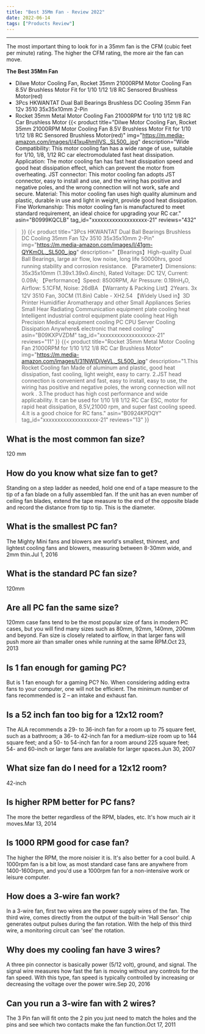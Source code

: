```yaml
---
title: "Best 35Mm Fan - Review 2022"
date: 2022-06-14
tags: ["Products Review"]
---
```


---


The most important thing to look for in a 35mm fan is the CFM (cubic feet per minute) rating. The higher the CFM rating, the more air the fan can move.

**The Best 35Mm Fan**
* Dilwe Motor Cooling Fan, Rocket 35mm 21000RPM Motor Cooling Fan 8.5V Brushless Motor Fit for 1/10 1/12 1/8 RC Sensored Brushless Motor(red)
* 3Pcs HKWANTAT Dual Ball Bearings Brushless DC Cooling 35mm Fan 12v 3510 35x35x10mm 2-Pin
* Rocket 35mm Metal Motor Cooling Fan 21000RPM for 1/10 1/12 1/8 RC Car Brushless Motor
{{< product 
title="Dilwe Motor Cooling Fan, Rocket 35mm 21000RPM Motor Cooling Fan 8.5V Brushless Motor Fit for 1/10 1/12 1/8 RC Sensored Brushless Motor(red)"
img="https://m.media-amazon.com/images/I/41xu4hmIIVS._SL500_.jpg"
description="Wide Compatibility: This motor cooling fan has a wide range of use, suitable for​ 1/10, 1/8, 1/12 RC car electromodulated fast heat dissipation. Application: The motor cooling fan has fast heat dissipation speed and good heat dissipation effect, which can prevent the motor from overheating. JST connector: This motor cooling fan adopts JST connector, easy to install and use, and the wiring has positive and negative poles, and the wrong connection will not work, safe and secure. Material: This motor cooling fan uses high quality aluminum and plastic, durable in use and light in weight, provide good heat dissipation. Fine Workmanship: This motor cooling fan is manufactured to meet standard requirement, an ideal choice for upgrading your RC car."
asin="B0999KQCLB"
tag_id="xxxxxxxxxxxxxxxxxxx-21"
reviews="432"
>}} 
{{< product 
title="3Pcs HKWANTAT Dual Ball Bearings Brushless DC Cooling 35mm Fan 12v 3510 35x35x10mm 2-Pin"
img="https://m.media-amazon.com/images/I/41gm-QYKmOL._SL500_.jpg"
description="【Bearings】High-quality Dual Ball Bearings, large air flow, low noise, long life 50000hrs, good running stability and corrosion resistance. 【Parameter】Dimensions: 35x35x10mm (1.39x1.39x0.4inch), Rated Voltage: DC 12V, Current: 0.09A; 【Performance】Speed: 8500RPM, Air Pressure: 0.19InH₂O, Airflow: 5.1CFM, Noise: 26dBA 【Warranty & Packing List】2Years. 3x 12V 3510 Fan, 30CM (11.8in) Cable - XH2.54 【Widely Used in】3D Printer Humidifier Aromatherapy and other Small Appliances Series Small Hear Radiating Communication equipment plate cooling heat Intelligent industrial control equipment plate cooling heat High Precision Medical equipment cooling PC CPU Server Cooling Dissipation Anywhere& electronic that need cooling"
asin="B09KXPVZDM"
tag_id="xxxxxxxxxxxxxxxxxxx-21"
reviews="11"
>}} 
{{< product 
title="Rocket 35mm Metal Motor Cooling Fan 21000RPM for 1/10 1/12 1/8 RC Car Brushless Motor"
img="https://m.media-amazon.com/images/I/31NWlDjVeVL._SL500_.jpg"
description="1.This Rocket Cooling fan Made of aluminum and plastic, good heat dissipation, fast cooling, light weight, easy to carry. 2.JST head connection is convenient and fast, easy to install, easy to use, the wiring has positive and negative poles, the wrong connection will not work . 3.The product has high cost performance and wide applicability. It can be used for 1/10 1/8 1/12 RC Car ESC, motor for rapid heat dissipation, 8.5V,21000 rpm, and super fast cooling speed. 4.It is a good choice for RC fans."
asin="B0924KPDQY"
tag_id="xxxxxxxxxxxxxxxxxxx-21"
reviews="13"
>}} 
## What is the most common fan size?
120 mm

## How do you know what size fan to get?
Standing on a step ladder as needed, hold one end of a tape measure to the tip of a fan blade on a fully assembled fan. If the unit has an even number of ceiling fan blades, extend the tape measure to the end of the opposite blade and record the distance from tip to tip. This is the diameter.

## What is the smallest PC fan?
The Mighty Mini fans and blowers are world's smallest, thinnest, and lightest cooling fans and blowers, measuring between 8-30mm wide, and 2mm thin.Jul 1, 2016

## What is the standard PC fan size?
120mm

## Are all PC fan the same size?
120mm case fans tend to be the most popular size of fans in modern PC cases, but you will find many sizes such as 80mm, 92mm, 140mm, 200mm and beyond. Fan size is closely related to airflow, in that larger fans will push more air than smaller ones while running at the same RPM.Oct 23, 2013

## Is 1 fan enough for gaming PC?
But is 1 fan enough for a gaming PC? No. When considering adding extra fans to your computer, one will not be efficient. The minimum number of fans recommended is 2 – an intake and exhaust fan.

## Is a 52 inch fan too big for a 12x12 room?
The ALA recommends a 29- to 36-inch fan for a room up to 75 square feet, such as a bathroom; a 36- to 42-inch fan for a medium-size room up to 144 square feet; and a 50- to 54-inch fan for a room around 225 square feet; 54- and 60-inch or larger fans are available for larger spaces.Jun 30, 2007

## What size fan do I need for a 12x12 room?
42-inch

## Is higher RPM better for PC fans?
The more the better regardless of the RPM, blades, etc. It's how much air it moves.Mar 13, 2014

## Is 1000 RPM good for case fan?
The higher the RPM, the more noisier it is. It's also better for a cool build. A 1000rpm fan is a bit low, as most standard case fans are anywhere from 1400-1600rpm, and you'd use a 1000rpm fan for a non-intensive work or leisure computer.

## How does a 3-wire fan work?
In a 3-wire fan, first two wires are the power supply wires of the fan. The third wire, comes directly from the output of the built-in 'Hall Sensor' chip generates output pulses during the fan rotation. With the help of this third wire, a monitoring circuit can 'see' the rotation.

## Why does my cooling fan have 3 wires?
A three pin connector is basically power (5/12 volt), ground, and signal. The signal wire measures how fast the fan is moving without any controls for the fan speed. With this type, fan speed is typically controlled by increasing or decreasing the voltage over the power wire.Sep 20, 2016

## Can you run a 3-wire fan with 2 wires?
The 3 Pin fan will fit onto the 2 pin you just need to match the holes and the pins and see which two contacts make the fan function.Oct 17, 2011

